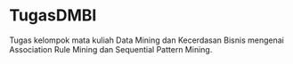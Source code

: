 # TugasDMBI

Tugas kelompok mata kuliah Data Mining dan Kecerdasan Bisnis mengenai Association Rule Mining dan Sequential Pattern Mining.
